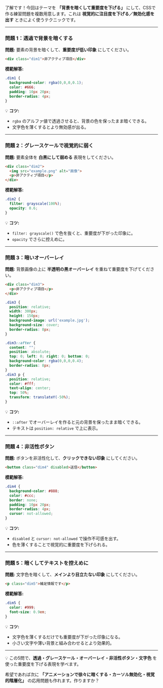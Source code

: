 了解です！今回はテーマを **「背景を暗くして重要度を下げる」** にして、CSSで作る練習問題を複数用意します。これは **視覚的に注目度を下げる／無効化感を出す** ときによく使うテクニックです。

---

### 問題 1：透過で背景を暗くする

**問題:**
要素の背景を暗くして、**重要度が低い印象** にしてください。

```html
<div class="dim1">非アクティブ項目</div>
```

**模範解答:**

```css
.dim1 {
  background-color: rgba(0,0,0,0.1);
  color: #666;
  padding: 10px 20px;
  border-radius: 4px;
}
```

💡 **コツ:**

* `rgba` のアルファ値で透過させると、背景の色を保ったまま暗くできる。
* 文字色を薄くするとより無効感が出る。

---

### 問題 2：グレースケールで視覚的に弱く

**問題:**
要素全体を **白黒にして弱める** 表現をしてください。

```html
<div class="dim2">
  <img src="example.png" alt="画像">
  <p>非アクティブ項目</p>
</div>
```

**模範解答:**

```css
.dim2 {
  filter: grayscale(100%);
  opacity: 0.6;
}
```

💡 **コツ:**

* `filter: grayscale()` で色を抜くと、重要度が下がった印象に。
* `opacity` でさらに控えめに。

---

### 問題 3：暗いオーバーレイ

**問題:**
背景画像の上に **半透明の黒オーバーレイ** を重ねて重要度を下げてください。

```html
<div class="dim3">
  <p>非アクティブ項目</p>
</div>
```

```css
.dim3 {
  position: relative;
  width: 300px;
  height: 150px;
  background-image: url('example.jpg');
  background-size: cover;
  border-radius: 8px;
}

.dim3::after {
  content: "";
  position: absolute;
  top: 0; left: 0; right: 0; bottom: 0;
  background-color: rgba(0,0,0,0.4);
  border-radius: 8px;
}
.dim3 p {
  position: relative;
  color: #fff;
  text-align: center;
  top: 50%;
  transform: translateY(-50%);
}
```

💡 **コツ:**

* `::after` でオーバーレイを作ると元の背景を保ったまま暗くできる。
* テキストは `position: relative` で上に表示。

---

### 問題 4：非活性ボタン

**問題:**
ボタンを非活性化して、**クリックできない印象** にしてください。

```html
<button class="dim4" disabled>送信</button>
```

**模範解答:**

```css
.dim4 {
  background-color: #888;
  color: #ccc;
  border: none;
  padding: 10px 20px;
  border-radius: 4px;
  cursor: not-allowed;
}
```

💡 **コツ:**

* `disabled` と `cursor: not-allowed` で操作不可感を出す。
* 色を薄くすることで視覚的に重要度を下げられる。

---

### 問題 5：暗くしてテキストを控えめに

**問題:**
文字色を暗くして、**メインより目立たない印象** にしてください。

```html
<p class="dim5">補足情報です</p>
```

**模範解答:**

```css
.dim5 {
  color: #999;
  font-size: 0.9em;
}
```

💡 **コツ:**

* 文字色を薄くするだけでも重要度が下がった印象になる。
* 小さい文字や薄い背景と組み合わせるとより効果的。

---

💡 この5問で、**透過・グレースケール・オーバーレイ・非活性ボタン・文字色** を使った重要度を下げる表現を学べます。

希望であれば次に **「アニメーションで徐々に暗くする・カーソル無効化・視覚的階層化」** の応用問題も作れます。作りますか？
